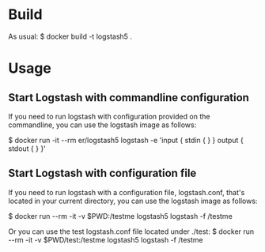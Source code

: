# Build

As usual:
$ docker build  -t logstash5 .

# Usage

## Start Logstash with commandline configuration
If you need to run logstash with configuration provided on the commandline, you can use the logstash image as follows:

$ docker run -it --rm er/logstash5 logstash -e 'input { stdin { } } output { stdout { } }'

## Start Logstash with configuration file
If you need to run logstash with a configuration file, logstash.conf, that's located in your current directory, you can use the logstash image as follows:

$ docker run --rm -it -v $PWD:/testme logstash5 logstash -f /testme

Or you can use the test logstash.conf file located under ./test:
$ docker run --rm -it -v $PWD/test:/testme logstash5 logstash -f /testme

